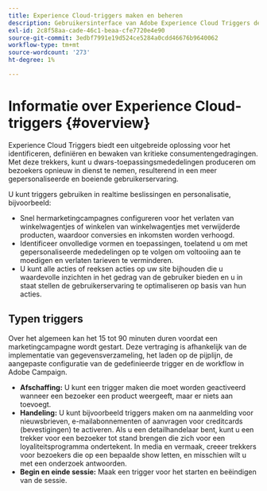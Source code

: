 ```yaml
---
title: Experience Cloud-triggers maken en beheren
description: Gebruikersinterface van Adobe Experience Cloud Triggers detecteren
exl-id: 2c8f58aa-cade-46c1-beaa-cfe7720e4e90
source-git-commit: 3edbf7991e19d524ce5284a0cdd46676b9640062
workflow-type: tm+mt
source-wordcount: '273'
ht-degree: 1%

---
```


# Informatie over Experience Cloud-triggers {#overview}

Experience Cloud Triggers biedt een uitgebreide oplossing voor het identificeren, definiëren en bewaken van kritieke consumentengedragingen. Met deze trekkers, kunt u dwars-toepassingsmededelingen produceren om bezoekers opnieuw in dienst te nemen, resulterend in een meer gepersonaliseerde en boeiende gebruikerservaring.

U kunt triggers gebruiken in realtime beslissingen en personalisatie, bijvoorbeeld:

* Snel hermarketingcampagnes configureren voor het verlaten van winkelwagentjes of winkelen van winkelwagentjes met verwijderde producten, waardoor conversies en inkomsten worden verhoogd.
* Identificeer onvolledige vormen en toepassingen, toelatend u om met gepersonaliseerde mededelingen op te volgen om voltooiing aan te moedigen en verlaten tarieven te verminderen.
* U kunt alle acties of reeksen acties op uw site bijhouden die u waardevolle inzichten in het gedrag van de gebruiker bieden en u in staat stellen de gebruikerservaring te optimaliseren op basis van hun acties.

## Typen triggers

Over het algemeen kan het 15 tot 90 minuten duren voordat een marketingcampagne wordt gestart. Deze vertraging is afhankelijk van de implementatie van gegevensverzameling, het laden op de pijplijn, de aangepaste configuratie van de gedefinieerde trigger en de workflow in Adobe Campaign.

* **Afschaffing:** U kunt een trigger maken die moet worden geactiveerd wanneer een bezoeker een product weergeeft, maar er niets aan toevoegt.
* **Handeling:** U kunt bijvoorbeeld triggers maken om na aanmelding voor nieuwsbrieven, e-mailabonnementen of aanvragen voor creditcards (bevestigingen) te activeren. Als u een detailhandelaar bent, kunt u een trekker voor een bezoeker tot stand brengen die zich voor een loyaliteitsprogramma ondertekent. In media en vermaak, creeer trekkers voor bezoekers die op een bepaalde show letten, en misschien wilt u met een onderzoek antwoorden.
* **Begin en einde sessie:** Maak een trigger voor het starten en beëindigen van de sessie.
